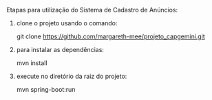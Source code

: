 Etapas para utilização do Sistema de Cadastro de Anúncios:

1) clone o projeto usando o comando:

   git clone https://github.com/margareth-mee/projeto_capgemini.git

2) para instalar as dependências:

   mvn install

3) execute no diretório da raiz do projeto:

   mvn spring-boot:run
